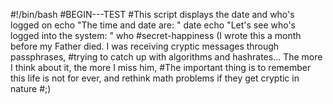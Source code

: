 #!/bin/bash
#BEGIN---TEST
#This script displays the date and who's logged on
echo "The time and date are: "
date
echo "Let's see who's logged into the system: "
who
#secret-happiness (I wrote this a month before my Father died.  I was receiving cryptic messages through passphrases,
#trying to catch up with algorithms and hashrates... The more I think about it, the more I miss him,
#The important thing is to remember this life is not for ever, and rethink math problems if they get cryptic in nature #;)
